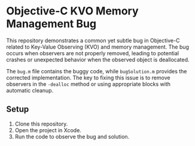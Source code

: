 # Objective-C KVO Memory Management Bug

This repository demonstrates a common yet subtle bug in Objective-C related to Key-Value Observing (KVO) and memory management.  The bug occurs when observers are not properly removed, leading to potential crashes or unexpected behavior when the observed object is deallocated.

The `bug.m` file contains the buggy code, while `bugSolution.m` provides the corrected implementation.  The key to fixing this issue is to remove observers in the `-dealloc` method or using appropriate blocks with automatic cleanup.

## Setup

1. Clone this repository.
2. Open the project in Xcode.
3. Run the code to observe the bug and solution.